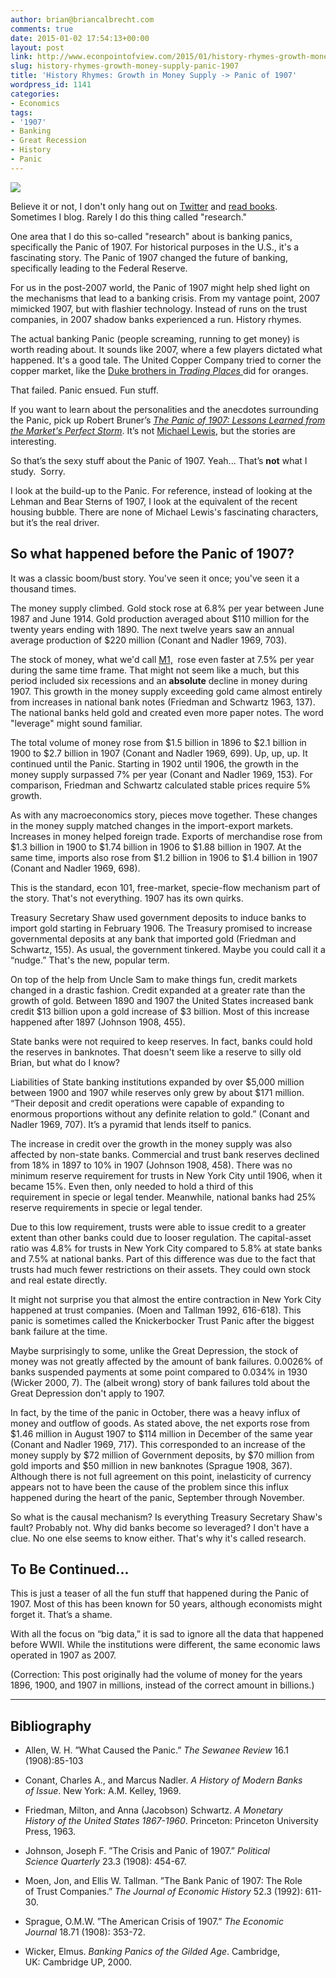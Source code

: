 ```yaml
---
author: brian@briancalbrecht.com
comments: true
date: 2015-01-02 17:54:13+00:00
layout: post
link: http://www.econpointofview.com/2015/01/history-rhymes-growth-money-supply-panic-1907/
slug: history-rhymes-growth-money-supply-panic-1907
title: 'History Rhymes: Growth in Money Supply -> Panic of 1907'
wordpress_id: 1141
categories:
- Economics
tags:
- '1907'
- Banking
- Great Recession
- History
- Panic
---
```


![](http://upload.wikimedia.org/wikipedia/commons/f/f2/War_of_wealth_bank_run_poster.jpg)

Believe it or not, I don't only hang out on [Twitter](https://twitter.com/BrianCAlbrecht) and [read books](http://www.econpointofview.com/2014/12/my-books-from-2014/). Sometimes I blog. Rarely I do this thing called "research."

One area that I do this so-called "research" about is banking panics, specifically the Panic of 1907. For historical purposes in the U.S., it's a fascinating story. The Panic of 1907 changed the future of banking, specifically leading to the Federal Reserve.

For us in the post-2007 world, the Panic of 1907 might help shed light on the mechanisms that lead to a banking crisis. From my vantage point, 2007 mimicked 1907, but with flashier technology. Instead of runs on the trust companies, in 2007 shadow banks experienced a run. History rhymes.

The actual banking Panic (people screaming, running to get money) is worth reading about. It sounds like 2007, where a few players dictated what happened. It's a good tale. The United Copper Company tried to corner the copper market, like the [Duke brothers in _Trading Places_ ](http://www.npr.org/blogs/money/2013/07/19/201430727/what-actually-happens-at-the-end-of-trading-places)did for oranges.

That failed. Panic ensued. Fun stuff.

If you want to learn about the personalities and the anecdotes surrounding the Panic, pick up Robert Bruner’s [_The Panic of 1907: Lessons Learned from the Market's Perfect Storm_](http://www.amazon.com/gp/product/0470452587/ref=as_li_tl?ie=UTF8&camp=1789&creative=390957&creativeASIN=0470452587&linkCode=as2&tag=ecpoofvi-20&linkId=OO24MUGCQYEK4ZGJ). It’s not [Michael Lewis](http://www.amazon.com/gp/product/0393338827/ref=as_li_tl?ie=UTF8&camp=1789&creative=390957&creativeASIN=0393338827&linkCode=as2&tag=ecpoofvi-20&linkId=47ENASG7J7I4FYRD), but the stories are interesting.

So that’s the sexy stuff about the Panic of 1907. Yeah... That’s **not** what I study.  Sorry.

I look at the build-up to the Panic. For reference, instead of looking at the Lehman and Bear Sterns of 1907, I look at the equivalent of the recent housing bubble. There are none of Michael Lewis's fascinating characters, but it’s the real driver.


## So what happened before the Panic of 1907?


<!-- more -->

It was a classic boom/bust story. You've seen it once; you've seen it a thousand times.

The money supply climbed. Gold stock rose at 6.8% per year between June 1987 and June 1914. Gold production averaged about $110 million for the twenty years ending with 1890. The next twelve years saw an annual average production of $220 million (Conant and Nadler 1969, 703).

The stock of money, what we'd call [M1,](http://en.wikipedia.org/wiki/Money_supply)  rose even faster at 7.5% per year during the same time frame. That might not seem like a much, but this period included six recessions and an **absolute** decline in money during 1907. This growth in the money supply exceeding gold came almost entirely from increases in national bank notes (Friedman and Schwartz 1963, 137). The national banks held gold and created even more paper notes. The word "leverage" might sound familiar.

The total volume of money rose from $1.5 billion in 1896 to $2.1 billion in 1900 to $2.7 billion in 1907 (Conant and Nadler 1969, 699). Up, up, up. It continued until the Panic. Starting in 1902 until 1906, the growth in the money supply surpassed 7% per year (Conant and Nadler 1969, 153). For comparison, Friedman and Schwartz calculated stable prices require 5% growth.

As with any macroeconomics story, pieces move together. These changes in the money supply matched changes in the import-export markets. Increases in money helped foreign trade. Exports of merchandise rose from $1.3 billion in 1900 to $1.74 billion in 1906 to $1.88 billion in 1907. At the same time, imports also rose from $1.2 billion in 1906 to $1.4 billion in 1907 (Conant and Nadler 1969, 698).

This is the standard, econ 101, free-market, specie-flow mechanism part of the story. That's not everything. 1907 has its own quirks.

Treasury Secretary Shaw used government deposits to induce banks to import gold starting in February 1906. The Treasury promised to increase governmental deposits at any bank that imported gold (Friedman and Schwartz, 155). As usual, the government tinkered. Maybe you could call it a “nudge.” That's the new, popular term.

On top of the help from Uncle Sam to make things fun, credit markets changed in a drastic fashion. Credit expanded at a greater rate than the growth of gold. Between 1890 and 1907 the United States increased bank credit $13 billion upon a gold increase of $3 billion. Most of this increase happened after 1897 (Johnson 1908, 455).

State banks were not required to keep reserves. In fact, banks could hold the reserves in banknotes. That doesn't seem like a reserve to silly old Brian, but what do I know?

Liabilities of State banking institutions expanded by over $5,000 million between 1900 and 1907 while reserves only grew by about $171 million. “Their deposit and credit operations were capable of expanding to enormous proportions without any definite relation to gold.” (Conant and Nadler 1969, 707). It’s a pyramid that lends itself to panics.

The increase in credit over the growth in the money supply was also affected by non-state banks. Commercial and trust bank reserves declined from 18% in 1897 to 10% in 1907 (Johnson 1908, 458). There was no minimum reserve requirement for trusts in New York City until 1906, when it became 15%. Even then, only needed to hold a third of this requirement in specie or legal tender. Meanwhile, national banks had 25% reserve requirements in specie or legal tender.

Due to this low requirement, trusts were able to issue credit to a greater extent than other banks could due to looser regulation. The capital-asset ratio was 4.8% for trusts in New York City compared to 5.8% at state banks and 7.5% at national banks. Part of this difference was due to the fact that trusts had much fewer restrictions on their assets. They could own stock and real estate directly.

It might not surprise you that almost the entire contraction in New York City happened at trust companies. (Moen and Tallman 1992, 616-618). This panic is sometimes called the Knickerbocker Trust Panic after the biggest bank failure at the time.

Maybe surprisingly to some, unlike the Great Depression, the stock of money was not greatly affected by the amount of bank failures. 0.0026% of banks suspended payments at some point compared to 0.034% in 1930 (Wicker 2000, 7). The (albeit wrong) story of bank failures told about the Great Depression don't apply to 1907.

In fact, by the time of the panic in October, there was a heavy influx of money and outflow of goods. As stated above, the net exports rose from $1.46 million in August 1907 to $114 million in December of the same year (Conant and Nadler 1969, 717). This corresponded to an increase of the money supply by $72 million of Government deposits, by $70 million from gold imports and $50 million in new banknotes (Sprague 1908, 367). Although there is not full agreement on this point, inelasticity of currency appears not to have been the cause of the problem since this influx happened during the heart of the panic, September through November.

So what is the causal mechanism? Is everything Treasury Secretary Shaw's fault? Probably not. Why did banks become so leveraged? I don't have a clue. No one else seems to know either. That's why it's called research.


## To Be Continued...


This is just a teaser of all the fun stuff that happened during the Panic of 1907. Most of this has been known for 50 years, although economists might forget it. That’s a shame.

With all the focus on “big data,” it is sad to ignore all the data that happened before WWII. While the institutions were different, the same economic laws operated in 1907 as 2007.

(Correction: This post originally had the volume of money for the years 1896, 1900, and 1907 in millions, instead of the correct amount in billions.)



* * *





## Bibliography





	
  * Allen, W. H. ”What Caused the Panic.” _The Sewanee Review_ 16.1 (1908):85-103

	
  * Conant, Charles A., and Marcus Nadler. _A History of Modern Banks of Issue_. New York: A.M. Kelley, 1969.

	
  * Friedman, Milton, and Anna (Jacobson) Schwartz. _A Monetary History of the United States 1867-1960_. Princeton: Princeton University Press, 1963.

	
  * Johnson, Joseph F. ”The Crisis and Panic of 1907.” _Political Science Quarterly_ 23.3 (1908): 454-67.

	
  * Moen, Jon, and Ellis W. Tallman. ”The Bank Panic of 1907: The Role of Trust Companies.” _The Journal of Economic History_ 52.3 (1992): 611-30.

	
  * Sprague, O.M.W. ”The American Crisis of 1907.” _The Economic Journal_ 18.71 (1908): 353-72.

	
  * Wicker, Elmus. _Banking Panics of the Gilded Age_. Cambridge, UK: Cambridge UP, 2000.


